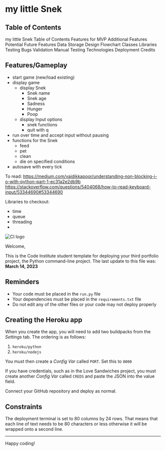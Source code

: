 # my little Snek


## Table of Contents
my little Snek
Table of Contents
Features for MVP
Additional Features
Potential Future Features
Data Storage
Design
Flowchart
Classes
Libraries
Testing
Bugs
Validation
Manual Testing
Technologies
Deployment
Credits

## Features/Gameplay

- start game (new/load existing)
- display game
    - display Snek
        - Snek name
        - Snek age
        - Sadness
        - Hunger
        - Poop
    - display Input options
        - snek functions
        - quit with q
- run over time and accept input without pausing
- functions for the Snek
    - feed 
    - pet
    - clean
    - die on specified conditions
- autosave with every tick




To read:
https://medium.com/vaidikkapoor/understanding-non-blocking-i-o-with-python-part-1-ec31a2e2db9b
https://stackoverflow.com/questions/5404068/how-to-read-keyboard-input/53344690#53344690

Libraries to checkout:
- time
- queue
- threading
- 

![CI logo](https://codeinstitute.s3.amazonaws.com/fullstack/ci_logo_small.png)

Welcome,

This is the Code Institute student template for deploying your third portfolio project, the Python command-line project. The last update to this file was: **March 14, 2023**

## Reminders

- Your code must be placed in the `run.py` file
- Your dependencies must be placed in the `requirements.txt` file
- Do not edit any of the other files or your code may not deploy properly

## Creating the Heroku app

When you create the app, you will need to add two buildpacks from the _Settings_ tab. The ordering is as follows:

1. `heroku/python`
2. `heroku/nodejs`

You must then create a _Config Var_ called `PORT`. Set this to `8000`

If you have credentials, such as in the Love Sandwiches project, you must create another _Config Var_ called `CREDS` and paste the JSON into the value field.

Connect your GitHub repository and deploy as normal.

## Constraints

The deployment terminal is set to 80 columns by 24 rows. That means that each line of text needs to be 80 characters or less otherwise it will be wrapped onto a second line.

---

Happy coding!

